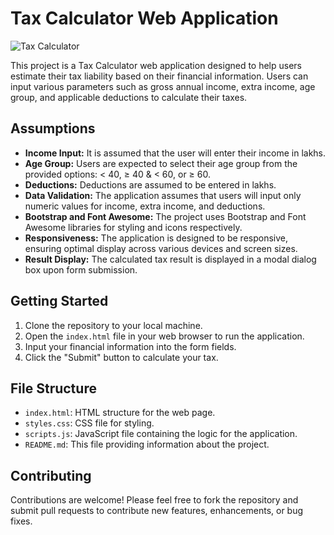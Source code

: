 # Tax Calculator Web Application

![Tax Calculator](https://cdn.dribbble.com/users/1162077/screenshots/3848914/programmer.gif)

This project is a Tax Calculator web application designed to help users estimate their tax liability based on their financial information. Users can input various parameters such as gross annual income, extra income, age group, and applicable deductions to calculate their taxes.

## Assumptions

- **Income Input:** It is assumed that the user will enter their income in lakhs.
- **Age Group:** Users are expected to select their age group from the provided options: < 40, ≥ 40 & < 60, or ≥ 60.
- **Deductions:** Deductions are assumed to be entered in lakhs.
- **Data Validation:** The application assumes that users will input only numeric values for income, extra income, and deductions.
- **Bootstrap and Font Awesome:** The project uses Bootstrap and Font Awesome libraries for styling and icons respectively.
- **Responsiveness:** The application is designed to be responsive, ensuring optimal display across various devices and screen sizes.
- **Result Display:** The calculated tax result is displayed in a modal dialog box upon form submission.

## Getting Started

1. Clone the repository to your local machine.
2. Open the `index.html` file in your web browser to run the application.
3. Input your financial information into the form fields.
4. Click the "Submit" button to calculate your tax.

## File Structure

- `index.html`: HTML structure for the web page.
- `styles.css`: CSS file for styling.
- `scripts.js`: JavaScript file containing the logic for the application.
- `README.md`: This file providing information about the project.

## Contributing

Contributions are welcome! Please feel free to fork the repository and submit pull requests to contribute new features, enhancements, or bug fixes.
